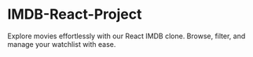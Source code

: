 # IMDB-React-Project
 Explore movies effortlessly with our React IMDB clone. Browse, filter, and manage your watchlist with ease. 
